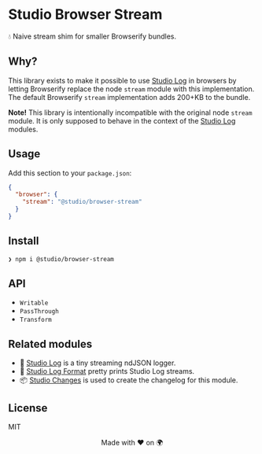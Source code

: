 # Studio Browser Stream

💧 Naive stream shim for smaller Browserify bundles.

## Why?

This library exists to make it possible to use [Studio Log][1] in browsers by
letting Browserify replace the node `stream` module with this implementation.
The default Browserify `stream` implementation adds 200+KB to the bundle.

__Note!__ This library is intentionally incompatible with the original node
`stream` module. It is only supposed to behave in the context of the [Studio
Log][1] modules.

## Usage

Add this section to your `package.json`:

```json
{
  "browser": {
    "stream": "@studio/browser-stream"
  }
}
```

## Install

```bash
❯ npm i @studio/browser-stream
```

## API

- `Writable`
- `PassThrough`
- `Transform`

## Related modules

- 👻 [Studio Log][1] is a tiny streaming ndJSON logger.
- 🎩 [Studio Log Format][2] pretty prints Studio Log streams.
- 📦 [Studio Changes][3] is used to create the changelog for this module.

## License

MIT

<div align="center">Made with ❤️ on 🌍</div>

[1]: https://github.com/javascript-studio/studio-log
[2]: https://github.com/javascript-studio/studio-log-format
[3]: https://github.com/javascript-studio/studio-changes

